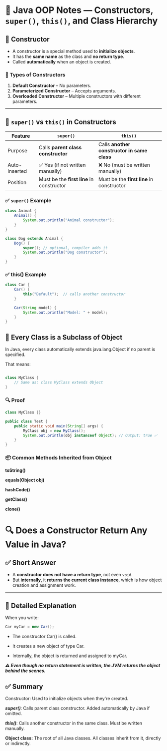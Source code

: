# 🧠 Java OOP Notes — Constructors, `super()`, `this()`, and Class Hierarchy

## 📘 Constructor

- A constructor is a special method used to **initialize objects**.
- It has the **same name** as the class and **no return type**.
- Called **automatically** when an object is created.

### 🔹 Types of Constructors

1. **Default Constructor** – No parameters.
2. **Parameterized Constructor** – Accepts arguments.
3. **Overloaded Constructor** – Multiple constructors with different parameters.

---

## 🧩 `super()` vs `this()` in Constructors

| Feature       | `super()`                            | `this()`                              |
|---------------|--------------------------------------|----------------------------------------|
| Purpose       | Calls **parent class constructor**   | Calls **another constructor in same class** |
| Auto-inserted | ✅ Yes (if not written manually)     | ❌ No (must be written manually)       |
| Position      | Must be the **first line** in constructor | Must be the **first line** in constructor |

### ✅ `super()` Example

```java
class Animal {
    Animal() {
        System.out.println("Animal constructor");
    }
}

class Dog extends Animal {
    Dog() {
        super(); // optional, compiler adds it
        System.out.println("Dog constructor");
    }
}
```
### ✅ this() Example
```java
class Car {
    Car() {
        this("Default");  // calls another constructor
    }

    Car(String model) {
        System.out.println("Model: " + model);
    }
}
```
## 🧱 Every Class is a Subclass of Object
In Java, every class automatically extends java.lang.Object if no parent is specified.

That means:

```java

class MyClass {
    // Same as: class MyClass extends Object
}
```
### 🔍 Proof
```java
class MyClass {}

public class Test {
    public static void main(String[] args) {
        MyClass obj = new MyClass();
        System.out.println(obj instanceof Object); // Output: true ✅
    }
}
```
### 📦 Common Methods Inherited from Object
**toString()**

**equals(Object obj)**

**hashCode()**

**getClass()**

**clone()**

# 🔍 Does a Constructor Return Any Value in Java?

## ✅ Short Answer

- A **constructor does not have a return type**, not even `void`.
- But **internally**, it **returns the current class instance**, which is how object creation and assignment work.

---

## 🧠 Detailed Explanation

When you write:

```java
Car myCar = new Car();
```
- The constructor Car() is called.

- It creates a new object of type Car.

- Internally, the object is returned and assigned to myCar.

***⚠️ Even though no return statement is written, the JVM returns the object behind the scenes.***

## ✅ Summary
Constructor: Used to initialize objects when they're created.

***super()***: Calls parent class constructor. Added automatically by Java if omitted.

***this()***: Calls another constructor in the same class. Must be written manually.

**Object class:** The root of all Java classes. All classes inherit from it, directly or indirectly.


